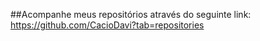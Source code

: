 ##Acompanhe meus repositórios através do seguinte link:
  https://github.com/CacioDavi?tab=repositories
